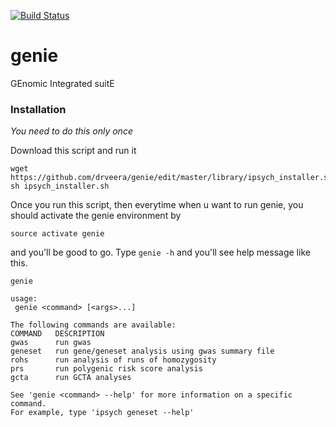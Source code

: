 [![Build Status](https://travis-ci.org/drveera/genie.svg?branch=master)](https://travis-ci.org/drveera/genie)
# genie
GEnomic Integrated suitE
### Installation

*You need to do this only once*

Download this script and run it
```
wget https://github.com/drveera/genie/edit/master/library/ipsych_installer.sh
sh ipsych_installer.sh
```
Once you run this script, then everytime when u want to run genie, you should activate the genie environment by

```
source activate genie
```
and you'll be good to go. Type `genie -h` and you'll see help message like this.

```
genie

usage:
 genie <command> [<args>...]

The following commands are available:
COMMAND   DESCRIPTION
gwas      run gwas
geneset   run gene/geneset analysis using gwas summary file
rohs      run analysis of runs of homozygosity
prs       run polygenic risk score analysis
gcta      run GCTA analyses

See 'genie <command> --help' for more information on a specific command.
For example, type 'ipsych geneset --help'

```


